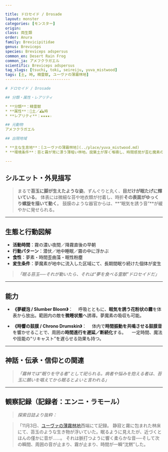 ```yaml
---

title: ドロセイド / Drosade
layout: monster
categories: [モンスター]
origin:
class: 両生類
order: Anura
family: Brevicipitidae
genus: Breviceps
species: Breviceps adspersus
common_en: Desert Rain Frog
common_ja: アメフクラガエル
scientific: Breviceps adspersus
tag_slugs: [tsuchi, toki, seireiju, yuva_mistwood]
tags: [土, 時, 精霊獣, ユーヴァの薄霧林地]
-----------------------------

# ドロセイド / Drosade

## 分類・属性・レアリティ

* **分類**：精霊獣
* **属性**：🌱土／🕰時
* **レアリティ**：★★★★☆

## 元動物
アメフクラガエル

## 出現地域

* **主な生息地**：[ユーヴァの薄霧林地](../place/yuva_mistwood.md)
* **環境条件**：苔と霧が常に漂う薄暗い林地。腐葉土が厚く堆積し、時間感覚が歪む魔素の流れがある。

---
```


## シルエット・外見描写

> まるで**苔玉に脚が生えたような姿**。ずんぐりと丸く、**目だけが眠たげに輝いている**。
> 体表には微細な苔や地衣類が付着し、時折**その表面がゆっくり螺旋を描いて動く**。
> 鼓膜のような器官からは、\*\*“眠気を誘う音”\*\*が緩やかに発せられる。

---

## 生態と行動図解

* **活動時間**：霧の濃い夜間／降霧直後の早朝
* **行動パターン**：潜伏／地中睡眠／霧の中に浮かぶ
* **食性**：夢素・時間歪曲藻・眠性粉塵
* **変生条件**：夢魔素が地中に流入した区域にて、長期間眠り続けた個体が変生

> *「眠る苔玉──それが動いたら、それは“夢を食べる霊獣”ドロセイドだ」*

---

## 能力

* **《夢緩泡 / Slumber Bloom》**：
  　呼吸とともに、**眠気を誘う花粉状の霧**を体表から放出。範囲内の敵を**微睡状態**へ誘導。夢魔素の吸収も可能。

* **《時響の鼓膜 / Chrono Drumskin》**：
  　体内で**時間振動を共鳴させる鼓膜音**を響かせることで、周囲の**時間進行を遅延／断続化**する。
  　一定時間、魔法や技能の“リキャスト”を遅らせる効果も持つ。

---

## 神話・伝承・信仰との関連

> *「霧林では“眠りを守る者”として祀られる。病者や悩みを抱える者は、苔玉に願いを唱えてから眠るとよいと言われる」*

---

## 観察記録（記録者：エンニ・ラモール）

> *探索日誌より抜粋：*

> 「11月3日、[ユーヴァの薄霧林地](../place/yuva_mistwood.md)西端にて記録。
> 静寂と霧に包まれた林床にて、苔玉のような生き物が浮いていた。眠るように見えたが、近づくとほんの僅かに音が……。
> それは脈打つように響く柔らかな音──そして次の瞬間、周囲の音が止まり、霧が止まり、時間が一瞬“沈黙”した。

